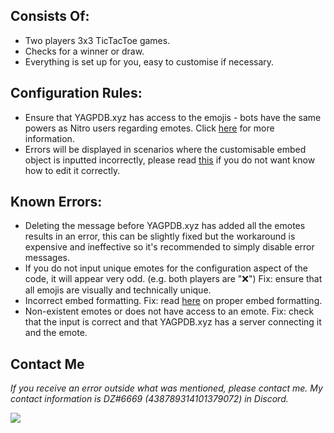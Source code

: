 ## Consists Of:
- Two players 3x3 TicTacToe games.
- Checks for a winner or draw.
- Everything is set up for you, easy to customise if necessary.

## Configuration Rules:
- Ensure that YAGPDB.xyz has access to the emojis - bots have the same powers as Nitro users regarding emotes. Click [here]( https://support.discord.com/hc/en-us/articles/360036479811-Custom-Emojis ) for more information.
- Errors will be displayed in scenarios where the customisable embed object is inputted incorrectly, please read [this]( https://docs.yagpdb.xyz/others/custom-embeds#embeds-in-custom-commands ) if you do not want know how to edit it correctly.

## Known Errors:
- Deleting the message before YAGPDB.xyz has added all the emotes results in an error, this can be slightly fixed but the workaround is expensive and ineffective so it's recommended to simply disable error messages.
- If you do not input unique emotes for the configuration aspect of the code, it will appear very odd. (e.g. both players are "❌") Fix: ensure that all emojis are visually and technically unique.
- Incorrect embed formatting. Fix: read [here]( https://support.discord.com/hc/en-us/articles/360036479811-Custom-Emojis ) on proper embed formatting.
- Non-existent emotes or does not have access to an emote. Fix: check that the input is correct and that YAGPDB.xyz has a server connecting it and the emote.

## Contact Me
*If you receive an error outside what was mentioned, please contact me. My contact information is DZ#6669 (438789314101379072) in Discord.*

![](https://1.bp.blogspot.com/-yZ-jIaDU1-k/XeXdWWuc0aI/AAAAAAAAick/WPXbKu-Lr2wY-KI7G0pTyiCteJ7AAii5gCLcBGAsYHQ/s2560/cute_anime_girl_4k_2-1080x1920.jpg)
